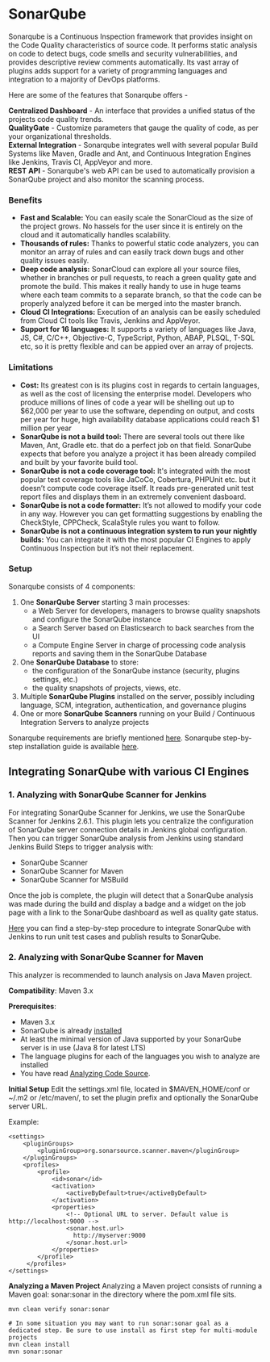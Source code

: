 # SonarQube 

Sonarqube is a Continuous Inspection framework that provides insight on the Code Quality characteristics of source code. It performs static analysis on code to detect bugs, code smells and security vulnerabilities, and provides descriptive review comments automatically. Its vast array of plugins adds support for a variety of programming languages and integration to a majority of DevOps platforms.

Here are some of the features that Sonarqube offers - 

**Centralized Dashboard** - An interface that provides a unified status of the projects code quality trends.  
**QualityGate** - Customize parameters that gauge the quality of code, as per your organizational thresholds.  
**External Integration** - Sonarqube integrates well with several popular Build Systems like Maven, Gradle and Ant, and Continuous Integration Engines like Jenkins, Travis CI, AppVeyor and more.  
**REST API** - Sonarqube's web API can be used to automatically provision a SonarQube project and also monitor the scanning process.

### Benefits
* **Fast and Scalable:** You can easily scale the SonarCloud as the size of the project grows. No hassels for the user since it is entirely on the cloud and it automatically handles scalability.  
* **Thousands of rules:** Thanks to powerful static code analyzers, you can monitor an array of rules and can easily track down bugs and other quality issues easily.
* **Deep code analysis:** SonarCloud can explore all your source files, whether in branches or pull requests, to reach a green quality gate and promote the build. This makes it really handy to use in huge teams where each team commits to a separate branch, so that the code can be properly analyzed before it can be merged into the master branch.
* **Cloud CI Integrations:** Execution of an analysis can be easily scheduled from Cloud CI tools like Travis, Jenkins and AppVeyor.  
* **Support for 16 languages:** It supports a variety of languages like Java, JS, C#, C/C++, Objective-C, TypeScript, Python, ABAP, PLSQL, T-SQL etc, so it is pretty flexible and can be appied over an array of projects.  

### Limitations
* **Cost:** Its greatest con is its plugins cost in regards to certain languages, as well as the cost of licensing the enterprise model. Developers who produce millions of lines of code a year will be shelling out up to $62,000 per year to use the software, depending on output, and costs per year for huge, high availability database applications could reach $1 million per year
* **SonarQube is not a build tool:** There are several tools out there like Maven, Ant, Gradle etc. that do a perfect job on that field. SonarQube expects that before you analyze a project it has been already compiled and built by your favorite build tool.
* **SonarQube is not a code coverage tool:** It's integrated with the most popular test coverage tools like JaCoCo, Cobertura, PHPUnit etc. but it doesn’t compute code coverage itself. It reads pre-generated unit test report files and displays them in an extremely convenient dasboard.
* **SonarQube is not a code formatter:** It’s not allowed to modify your code in any way. However you can get formatting suggestions by enabling the CheckStyle, CPPCheck, ScalaStyle rules you want to follow.
* **SonarQube is not a continuous integration system to run your nightly builds:** You can integrate it with the most popular CI Engines to apply Continuous Inspection but it’s not their replacement.

### Setup
Sonarqube consists of 4 components:
1. One **SonarQube Server** starting 3 main processes:
    * a Web Server for developers, managers to browse quality snapshots and configure the SonarQube instance
    * a Search Server based on Elasticsearch to back searches from the UI
    * a Compute Engine Server in charge of processing code analysis reports and saving them in the SonarQube Database
2. One **SonarQube Database** to store:
    * the configuration of the SonarQube instance (security, plugins settings, etc.)
    * the quality snapshots of projects, views, etc.
3. Multiple **SonarQube Plugins** installed on the server, possibly including language, SCM, integration, authentication, and governance plugins
4. One or more **SonarQube Scanners** running on your Build / Continuous Integration Servers to analyze projects

Sonarqube requirements are briefly mentioned [here](./requirements.md).
Sonarqube step-by-step installation guide is available [here](./setup.md).


## Integrating SonarQube with various CI Engines
### 1. Analyzing with SonarQube Scanner for Jenkins
For integrating SonarQube Scanner for Jenkins, we use the SonarQube Scanner for Jenkins 2.6.1. This plugin lets you centralize the configuration of SonarQube server connection details in Jenkins global configuration. Then you can trigger SonarQube analysis from Jenkins using standard Jenkins Build Steps to trigger analysis with:
* SonarQube Scanner
* SonarQube Scanner for Maven
* SonarQube Scanner for MSBuild

Once the job is complete, the plugin will detect that a SonarQube analysis was made during the build and display a badge and a widget on the job page with a link to the SonarQube dashboard as well as quality gate status. 

[Here](https://github.ncsu.edu/rcoutin/SonarQube/blob/master/SonarQubeWithJenkins.md) you can find a step-by-step procedure to integrate SonarQube with Jenkins to run unit test cases and publish results to SonarQube.

### 2. Analyzing with SonarQube Scanner for Maven
This analyzer is recommended to launch analysis on Java Maven project.

**Compatibility**: Maven 3.x

**Prerequisites**:
* Maven 3.x
* SonarQube is already [installed](https://docs.sonarqube.org/display/SONAR/Installing+the+Server)
* At least the minimal version of Java supported by your SonarQube server is in use (Java 8 for latest LTS)
* The language plugins for each of the languages you wish to analyze are installed
* You have read [Analyzing Code Source](https://docs.sonarqube.org/display/SONAR/Analyzing+Source+Code). 

**Initial Setup**
Edit the settings.xml file, located in $MAVEN_HOME/conf or ~/.m2 or /etc/maven/, to set the plugin prefix and optionally the SonarQube server URL.

Example: 
```
<settings>
    <pluginGroups>
        <pluginGroup>org.sonarsource.scanner.maven</pluginGroup>
    </pluginGroups>
    <profiles>
        <profile>
            <id>sonar</id>
            <activation>
                <activeByDefault>true</activeByDefault>
            </activation>
            <properties>
                <!-- Optional URL to server. Default value is http://localhost:9000 -->
                <sonar.host.url>
                  http://myserver:9000
                </sonar.host.url>
            </properties>
        </profile>
     </profiles>
</settings>
```

**Analyzing a Maven Project**
Analyzing a Maven project consists of running a Maven goal: sonar:sonar in the directory where the pom.xml file sits.
```
mvn clean verify sonar:sonar
  
# In some situation you may want to run sonar:sonar goal as a dedicated step. Be sure to use install as first step for multi-module projects
mvn clean install
mvn sonar:sonar
```